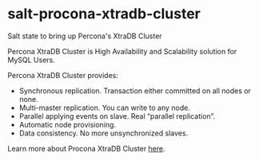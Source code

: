 salt-procona-xtradb-cluster
===========================

Salt state to bring up Percona's XtraDB Cluster

Percona XtraDB Cluster is High Availability and Scalability solution for MySQL Users.

Percona XtraDB Cluster provides:

* Synchronous replication. Transaction either committed on all nodes or none.
* Multi-master replication. You can write to any node.
* Parallel applying events on slave. Real “parallel replication”.
* Automatic node provisioning.
* Data consistency. No more unsynchronized slaves.

Learn more about Procona XtraDB Cluster [here](http://www.percona.com/doc/percona-xtradb-cluster/5.6/).
